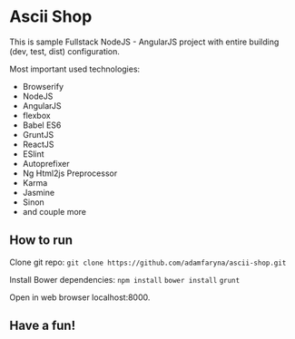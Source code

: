 # Ascii Shop
This is sample Fullstack NodeJS - AngularJS project with entire building (dev, test, dist) configuration.

Most important used technologies:
* Browserify
* NodeJS
* AngularJS
* flexbox
* Babel ES6
* GruntJS
* ReactJS
* ESlint
* Autoprefixer
* Ng Html2js Preprocessor
* Karma
* Jasmine
* Sinon
* and couple more

## How to run
Clone git repo:
```git clone https://github.com/adamfaryna/ascii-shop.git```

Install Bower dependencies:
```npm install```
```bower install```
```grunt```

Open in web browser localhost:8000.

## Have a fun!
